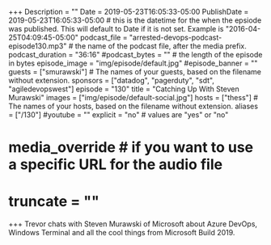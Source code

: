 +++
Description = ""
Date = 2019-05-23T16:05:33-05:00
PublishDate = 2019-05-23T16:05:33-05:00 # this is the datetime for the when the epsiode was published. This will default to Date if it is not set. Example is "2016-04-25T04:09:45-05:00"
podcast_file = "arrested-devops-podcast-episode130.mp3" # the name of the podcast file, after the media prefix.
podcast_duration = "36:16"
#podcast_bytes = "" # the length of the episode in bytes
episode_image = "img/episode/default.jpg"
#episode_banner = ""
guests = ["smurawski"] # The names of your guests, based on the filename without extension.
sponsors = ["datadog", "pagerduty", "sdt", "agiledevopswest"]
episode = "130"
title = "Catching Up With Steven Murawski"
images = ["img/episode/default-social.jpg"]
hosts = ["thess"] # The names of your hosts, based on the filename without extension.
aliases = ["/130"]
#youtube = ""
explicit = "no" # values are "yes" or "no"
# media_override # if you want to use a specific URL for the audio file
# truncate = ""
+++
Trevor chats with Steven Murawski of Microsoft about Azure DevOps, Windows Terminal and all the cool things from Microsoft Build 2019.
